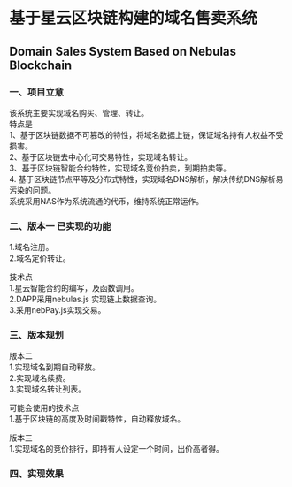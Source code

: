 # 基于星云区块链构建的域名售卖系统
## Domain Sales System Based on  Nebulas Blockchain

### 一、项目立意 
该系统主要实现域名购买、管理、转让。</br>
特点是</br>
1、基于区块链数据不可篡改的特性，将域名数据上链，保证域名持有人权益不受损害。</br>
2、基于区块链去中心化可交易特性，实现域名转让。</br>
3、基于区块链智能合约特性，实现域名竞价拍卖，到期拍卖等。</br>
4. 基于区块链节点平等及分布式特性，实现域名DNS解析，解决传统DNS解析易污染的问题。</br>
系统采用NAS作为系统流通的代币，维持系统正常运作。</br>

### 二、版本一 已实现的功能
1.域名注册。</br>
2.域名定价转让。</br>

技术点</br>
1.星云智能合约的编写，及函数调用。</br>
2.DAPP采用nebulas.js 实现链上数据查询。</br>
3.采用nebPay.js实现交易。</br>

### 三、版本规划
版本二 </br>
1.实现域名到期自动释放。</br>
2.实现域名续费。</br>
3.实现域名转让列表。</br>

可能会使用的技术点</br>
1.基于区块链的高度及时间戳特性，自动释放域名。</br>

版本三 </br>
1.实现域名的竞价排行，即持有人设定一个时间，出价高者得。</br>

### 四、实现效果
